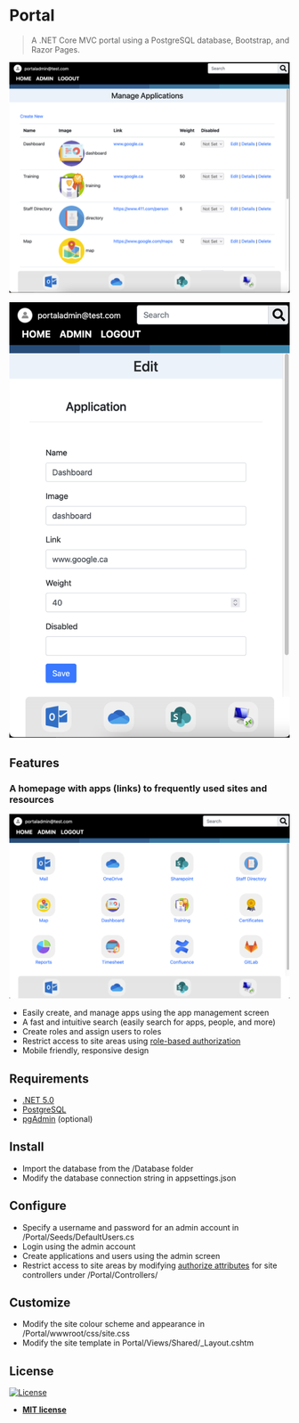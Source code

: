 # Portal
> A .NET Core MVC portal using a PostgreSQL database, Bootstrap, and Razor Pages.



![Home.png](./Screenshots/manage-applications.png?raw=true "Home Page")

![Home.png](./Screenshots/create-application-mobile.png?raw=true "Home Page")


## Features

### A homepage with apps (links) to frequently used sites and resources
![Home.png](./Screenshots/home.png?raw=true "Home Page")

* Easily create, and manage apps using the app management screen
* A fast and intuitive search (easily search for apps, people, and more)
* Create roles and assign users to roles
* Restrict access to site areas using [role-based authorization](https://docs.microsoft.com/en-us/aspnet/core/security/authorization/roles?view=aspnetcore-5.0)
* Mobile friendly, responsive design

## Requirements
* [.NET 5.0](https://dotnet.microsoft.com/download/dotnet/5.0)
* [PostgreSQL](https://www.postgresql.org/download/)
* [pgAdmin](https://www.pgadmin.org/download/) (optional)

## Install
* Import the database from the /Database folder
* Modify the database connection string in appsettings.json

## Configure
* Specify a username and password for an admin account in /Portal/Seeds/DefaultUsers.cs
* Login using the admin account
* Create applications and users using the admin screen
* Restrict access to site areas by modifying [authorize attributes](https://docs.microsoft.com/en-us/aspnet/core/security/authorization/simple?view=aspnetcore-5.0) for site controllers under /Portal/Controllers/

## Customize
* Modify the site colour scheme and appearance in /Portal/wwwroot/css/site.css
* Modify the site template in Portal/Views/Shared/_Layout.cshtm

## License
[![License](http://img.shields.io/:license-mit-blue.svg?style=flat-square)](http://badges.mit-license.org)

- **[MIT license](http://opensource.org/licenses/mit-license.php)**
